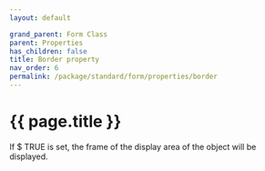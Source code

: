 ```yaml
---
layout: default

grand_parent: Form Class
parent: Properties
has_children: false
title: Border property
nav_order: 6
permalink: /package/standard/form/properties/border
---
```

# {{ page.title }}


If $ TRUE is set, the frame of the display area of ​​the object will be displayed.

